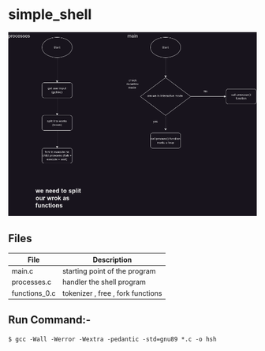 # simple_shell

<img src="https://github.com/be-great/simple_shell/blob/main/images/2.png">

## Files

|File|Description|
|---|---|
|main.c|starting point of the program|
|processes.c| handler the shell program|
|functions_0.c|tokenizer , free , fork functions|


## Run Command:-

    $ gcc -Wall -Werror -Wextra -pedantic -std=gnu89 *.c -o hsh
